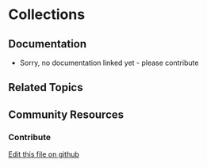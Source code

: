 # Collections

## Documentation

* Sorry, no documentation linked yet - please contribute

## Related Topics

## Community Resources

### Contribute

[Edit this file on github](https://github.com/olafk/controlpanel-documentation-docs/blob/master/md/73en/com_liferay_asset_list_web_portlet_AssetListPortlet/view_info_list_providers.jsp.md)
